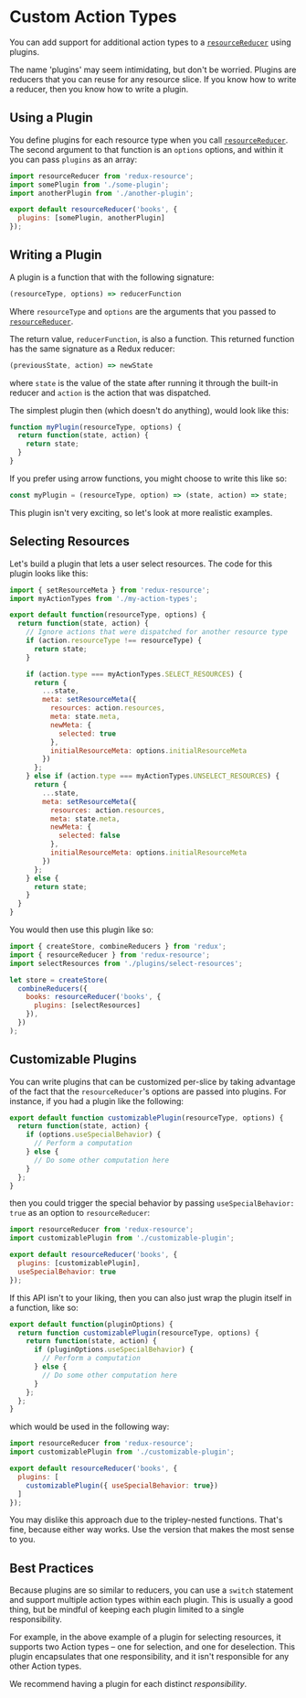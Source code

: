 # Custom Action Types

You can add support for additional action types to a [`resourceReducer`](../api-reference/resourcereducer.md) using plugins.

The name 'plugins' may seem intimidating, but don't be worried. Plugins are reducers that you can reuse for any resource slice. If you know how to write a reducer, then you know how to write a plugin.

## Using a Plugin

You define plugins for each resource type when you call [`resourceReducer`](../api-reference/resourcereducer.md). The second argument to that function is an `options` options, and within it you can pass `plugins` as an array:

```javascript
import resourceReducer from 'redux-resource';
import somePlugin from './some-plugin';
import anotherPlugin from './another-plugin';

export default resourceReducer('books', {
  plugins: [somePlugin, anotherPlugin]
});
```

## Writing a Plugin

A plugin is a function that with the following signature:

```javascript
(resourceType, options) => reducerFunction
```

Where `resourceType` and `options` are the arguments that you passed to [`resourceReducer`](../api-reference/resourcereducer.md).

The return value, `reducerFunction`, is also a function. This returned function has the same signature as a Redux reducer:

```javascript
(previousState, action) => newState
```

where `state` is the value of the state after running it through the built-in reducer and `action` is the action that was dispatched.

The simplest plugin then \(which doesn't do anything\), would look like this:

```javascript
function myPlugin(resourceType, options) {
  return function(state, action) {
    return state;
  }
}
```

If you prefer using arrow functions, you might choose to write this like so:

```javascript
const myPlugin = (resourceType, option) => (state, action) => state;
```

This plugin isn't very exciting, so let's look at more realistic examples.

## Selecting Resources

Let's build a plugin that lets a user select resources. The code for this plugin looks like this:

```javascript
import { setResourceMeta } from 'redux-resource';
import myActionTypes from './my-action-types';

export default function(resourceType, options) {
  return function(state, action) {
    // Ignore actions that were dispatched for another resource type
    if (action.resourceType !== resourceType) {
      return state;
    }

    if (action.type === myActionTypes.SELECT_RESOURCES) {
      return {
        ...state,
        meta: setResourceMeta({
          resources: action.resources,
          meta: state.meta,
          newMeta: {
            selected: true
          },
          initialResourceMeta: options.initialResourceMeta
        })
      };
    } else if (action.type === myActionTypes.UNSELECT_RESOURCES) {
      return {
        ...state,
        meta: setResourceMeta({
          resources: action.resources,
          meta: state.meta,
          newMeta: {
            selected: false
          },
          initialResourceMeta: options.initialResourceMeta
        })
      };
    } else {
      return state;
    }
  }
}
```

You would then use this plugin like so:

```javascript
import { createStore, combineReducers } from 'redux';
import { resourceReducer } from 'redux-resource';
import selectResources from './plugins/select-resources';

let store = createStore(
  combineReducers({
    books: resourceReducer('books', {
      plugins: [selectResources]
    }),
  })
);
```

## Customizable Plugins

You can write plugins that can be customized per-slice by taking advantage of the fact that the `resourceReducer`'s options are passed into plugins. For instance, if you had a plugin like the following:

```javascript
export default function customizablePlugin(resourceType, options) {
  return function(state, action) {
    if (options.useSpecialBehavior) {
      // Perform a computation
    } else {
      // Do some other computation here
    }
  };
}
```

then you could trigger the special behavior by passing `useSpecialBehavior: true` as an option to `resourceReducer`:

```javascript
import resourceReducer from 'redux-resource';
import customizablePlugin from './customizable-plugin';

export default resourceReducer('books', {
  plugins: [customizablePlugin],
  useSpecialBehavior: true
});
```

If this API isn't to your liking, then you can also just wrap the plugin itself in a function, like so:

```javascript
export default function(pluginOptions) {
  return function customizablePlugin(resourceType, options) {
    return function(state, action) {
      if (pluginOptions.useSpecialBehavior) {
        // Perform a computation
      } else {
        // Do some other computation here
      }
    };
  };
}
```

which would be used in the following way:

```javascript
import resourceReducer from 'redux-resource';
import customizablePlugin from './customizable-plugin';

export default resourceReducer('books', {
  plugins: [
    customizablePlugin({ useSpecialBehavior: true})
  ]
});
```

You may dislike this approach due to the tripley-nested functions. That's fine, because either way works. Use the version that makes the most sense to you.

## Best Practices

Because plugins are so similar to reducers, you can use a `switch` statement and support multiple action types within each plugin. This is usually a good thing, but be mindful of keeping each plugin limited to a single responsibility.

For example, in the above example of a plugin for selecting resources, it supports two Action types – one for selection, and one for deselection. This plugin encapsulates that one responsibility, and it isn't responsible for any other Action types.

We recommend having a plugin for each distinct _responsibility_.

